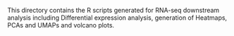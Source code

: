 This directory contains the R scripts generated for RNA-seq downstream analysis including Differential expression analysis, generation of Heatmaps, PCAs and UMAPs and volcano plots.
